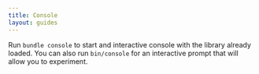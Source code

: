 ```yaml
---
title: Console
layout: guides
---
```


Run `bundle console` to start and interactive console with the library already loaded. You can also run `bin/console` for an interactive prompt that will allow you to experiment.